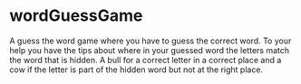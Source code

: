 # wordGuessGame
A guess the word game where you have to guess the correct word. To your help you have the tips about where in your guessed word the letters match the word that is hidden. A bull for a correct letter in a correct place and a cow if the letter is part of the hidden word but not at the right place.
